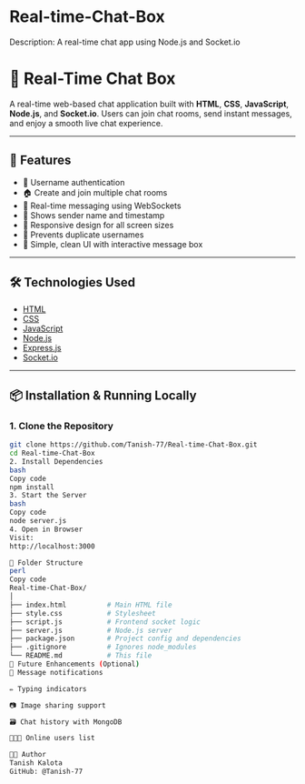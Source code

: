 # Real-time-Chat-Box
 Description: A real-time chat app using Node.js and Socket.io


# 💬 Real-Time Chat Box

A real-time web-based chat application built with **HTML**, **CSS**, **JavaScript**, **Node.js**, and **Socket.io**. Users can join chat rooms, send instant messages, and enjoy a smooth live chat experience.

---

## 🚀 Features

- 🔐 Username authentication
- 🏠 Create and join multiple chat rooms
- 💬 Real-time messaging using WebSockets
- 👥 Shows sender name and timestamp
- 📱 Responsive design for all screen sizes
- 🚫 Prevents duplicate usernames
- 🎨 Simple, clean UI with interactive message box

---

## 🛠️ Technologies Used

- [HTML](w)
- [CSS](w)
- [JavaScript](w)
- [Node.js](w)
- [Express.js](w)
- [Socket.io](w)

---

## 📦 Installation & Running Locally

### 1. Clone the Repository

```bash
git clone https://github.com/Tanish-77/Real-time-Chat-Box.git
cd Real-time-Chat-Box
2. Install Dependencies
bash
Copy code
npm install
3. Start the Server
bash
Copy code
node server.js
4. Open in Browser
Visit:
http://localhost:3000

📁 Folder Structure
perl
Copy code
Real-time-Chat-Box/
│
├── index.html          # Main HTML file
├── style.css           # Stylesheet
├── script.js           # Frontend socket logic
├── server.js           # Node.js server
├── package.json        # Project config and dependencies
├── .gitignore          # Ignores node_modules
└── README.md           # This file
🧩 Future Enhancements (Optional)
🔔 Message notifications

✏️ Typing indicators

📷 Image sharing support

🗃️ Chat history with MongoDB

🧑‍🤝‍🧑 Online users list

👨‍💻 Author
Tanish Kalota
GitHub: @Tanish-77

